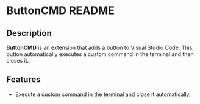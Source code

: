 # ButtonCMD README

## Description

**ButtonCMD** is an extension that adds a button to Visual Studio Code. This button automatically executes a custom command in the terminal and then closes it.

## Features

- Execute a custom command in the terminal and close it automatically.
